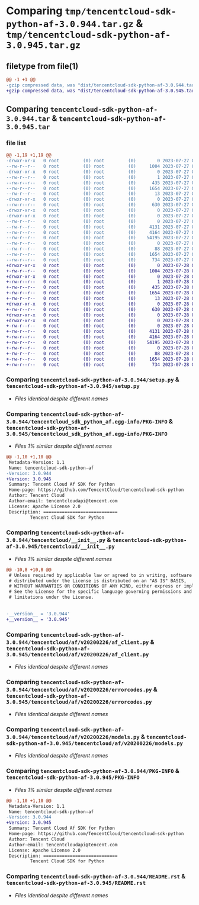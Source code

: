 # Comparing `tmp/tencentcloud-sdk-python-af-3.0.944.tar.gz` & `tmp/tencentcloud-sdk-python-af-3.0.945.tar.gz`

## filetype from file(1)

```diff
@@ -1 +1 @@
-gzip compressed data, was "dist/tencentcloud-sdk-python-af-3.0.944.tar", last modified: Thu Jul 27 02:06:52 2023, max compression
+gzip compressed data, was "dist/tencentcloud-sdk-python-af-3.0.945.tar", last modified: Fri Jul 28 00:20:13 2023, max compression
```

## Comparing `tencentcloud-sdk-python-af-3.0.944.tar` & `tencentcloud-sdk-python-af-3.0.945.tar`

### file list

```diff
@@ -1,19 +1,19 @@
-drwxr-xr-x   0 root         (0) root         (0)        0 2023-07-27 02:06:52.000000 tencentcloud-sdk-python-af-3.0.944/
--rw-r--r--   0 root         (0) root         (0)     1004 2023-07-27 02:06:52.000000 tencentcloud-sdk-python-af-3.0.944/setup.py
-drwxr-xr-x   0 root         (0) root         (0)        0 2023-07-27 02:06:52.000000 tencentcloud-sdk-python-af-3.0.944/tencentcloud_sdk_python_af.egg-info/
--rw-r--r--   0 root         (0) root         (0)        1 2023-07-27 02:06:52.000000 tencentcloud-sdk-python-af-3.0.944/tencentcloud_sdk_python_af.egg-info/dependency_links.txt
--rw-r--r--   0 root         (0) root         (0)      435 2023-07-27 02:06:52.000000 tencentcloud-sdk-python-af-3.0.944/tencentcloud_sdk_python_af.egg-info/SOURCES.txt
--rw-r--r--   0 root         (0) root         (0)     1654 2023-07-27 02:06:52.000000 tencentcloud-sdk-python-af-3.0.944/tencentcloud_sdk_python_af.egg-info/PKG-INFO
--rw-r--r--   0 root         (0) root         (0)       13 2023-07-27 02:06:52.000000 tencentcloud-sdk-python-af-3.0.944/tencentcloud_sdk_python_af.egg-info/top_level.txt
-drwxr-xr-x   0 root         (0) root         (0)        0 2023-07-27 02:06:52.000000 tencentcloud-sdk-python-af-3.0.944/tencentcloud/
--rw-r--r--   0 root         (0) root         (0)      630 2023-07-27 02:06:52.000000 tencentcloud-sdk-python-af-3.0.944/tencentcloud/__init__.py
-drwxr-xr-x   0 root         (0) root         (0)        0 2023-07-27 02:06:52.000000 tencentcloud-sdk-python-af-3.0.944/tencentcloud/af/
-drwxr-xr-x   0 root         (0) root         (0)        0 2023-07-27 02:06:52.000000 tencentcloud-sdk-python-af-3.0.944/tencentcloud/af/v20200226/
--rw-r--r--   0 root         (0) root         (0)        0 2023-07-27 02:06:52.000000 tencentcloud-sdk-python-af-3.0.944/tencentcloud/af/v20200226/__init__.py
--rw-r--r--   0 root         (0) root         (0)     4131 2023-07-27 02:06:52.000000 tencentcloud-sdk-python-af-3.0.944/tencentcloud/af/v20200226/af_client.py
--rw-r--r--   0 root         (0) root         (0)     4164 2023-07-27 02:06:52.000000 tencentcloud-sdk-python-af-3.0.944/tencentcloud/af/v20200226/errorcodes.py
--rw-r--r--   0 root         (0) root         (0)    54195 2023-07-27 02:06:52.000000 tencentcloud-sdk-python-af-3.0.944/tencentcloud/af/v20200226/models.py
--rw-r--r--   0 root         (0) root         (0)        0 2023-07-27 02:06:52.000000 tencentcloud-sdk-python-af-3.0.944/tencentcloud/af/__init__.py
--rw-r--r--   0 root         (0) root         (0)       88 2023-07-27 02:06:52.000000 tencentcloud-sdk-python-af-3.0.944/setup.cfg
--rw-r--r--   0 root         (0) root         (0)     1654 2023-07-27 02:06:52.000000 tencentcloud-sdk-python-af-3.0.944/PKG-INFO
--rw-r--r--   0 root         (0) root         (0)      734 2023-07-27 02:06:52.000000 tencentcloud-sdk-python-af-3.0.944/README.rst
+drwxr-xr-x   0 root         (0) root         (0)        0 2023-07-28 00:20:13.000000 tencentcloud-sdk-python-af-3.0.945/
+-rw-r--r--   0 root         (0) root         (0)     1004 2023-07-28 00:20:12.000000 tencentcloud-sdk-python-af-3.0.945/setup.py
+drwxr-xr-x   0 root         (0) root         (0)        0 2023-07-28 00:20:13.000000 tencentcloud-sdk-python-af-3.0.945/tencentcloud_sdk_python_af.egg-info/
+-rw-r--r--   0 root         (0) root         (0)        1 2023-07-28 00:20:13.000000 tencentcloud-sdk-python-af-3.0.945/tencentcloud_sdk_python_af.egg-info/dependency_links.txt
+-rw-r--r--   0 root         (0) root         (0)      435 2023-07-28 00:20:13.000000 tencentcloud-sdk-python-af-3.0.945/tencentcloud_sdk_python_af.egg-info/SOURCES.txt
+-rw-r--r--   0 root         (0) root         (0)     1654 2023-07-28 00:20:13.000000 tencentcloud-sdk-python-af-3.0.945/tencentcloud_sdk_python_af.egg-info/PKG-INFO
+-rw-r--r--   0 root         (0) root         (0)       13 2023-07-28 00:20:13.000000 tencentcloud-sdk-python-af-3.0.945/tencentcloud_sdk_python_af.egg-info/top_level.txt
+drwxr-xr-x   0 root         (0) root         (0)        0 2023-07-28 00:20:13.000000 tencentcloud-sdk-python-af-3.0.945/tencentcloud/
+-rw-r--r--   0 root         (0) root         (0)      630 2023-07-28 00:20:12.000000 tencentcloud-sdk-python-af-3.0.945/tencentcloud/__init__.py
+drwxr-xr-x   0 root         (0) root         (0)        0 2023-07-28 00:20:13.000000 tencentcloud-sdk-python-af-3.0.945/tencentcloud/af/
+drwxr-xr-x   0 root         (0) root         (0)        0 2023-07-28 00:20:13.000000 tencentcloud-sdk-python-af-3.0.945/tencentcloud/af/v20200226/
+-rw-r--r--   0 root         (0) root         (0)        0 2023-07-28 00:20:12.000000 tencentcloud-sdk-python-af-3.0.945/tencentcloud/af/v20200226/__init__.py
+-rw-r--r--   0 root         (0) root         (0)     4131 2023-07-28 00:20:12.000000 tencentcloud-sdk-python-af-3.0.945/tencentcloud/af/v20200226/af_client.py
+-rw-r--r--   0 root         (0) root         (0)     4164 2023-07-28 00:20:12.000000 tencentcloud-sdk-python-af-3.0.945/tencentcloud/af/v20200226/errorcodes.py
+-rw-r--r--   0 root         (0) root         (0)    54195 2023-07-28 00:20:12.000000 tencentcloud-sdk-python-af-3.0.945/tencentcloud/af/v20200226/models.py
+-rw-r--r--   0 root         (0) root         (0)        0 2023-07-28 00:20:12.000000 tencentcloud-sdk-python-af-3.0.945/tencentcloud/af/__init__.py
+-rw-r--r--   0 root         (0) root         (0)       88 2023-07-28 00:20:13.000000 tencentcloud-sdk-python-af-3.0.945/setup.cfg
+-rw-r--r--   0 root         (0) root         (0)     1654 2023-07-28 00:20:13.000000 tencentcloud-sdk-python-af-3.0.945/PKG-INFO
+-rw-r--r--   0 root         (0) root         (0)      734 2023-07-28 00:20:12.000000 tencentcloud-sdk-python-af-3.0.945/README.rst
```

### Comparing `tencentcloud-sdk-python-af-3.0.944/setup.py` & `tencentcloud-sdk-python-af-3.0.945/setup.py`

 * *Files identical despite different names*

### Comparing `tencentcloud-sdk-python-af-3.0.944/tencentcloud_sdk_python_af.egg-info/PKG-INFO` & `tencentcloud-sdk-python-af-3.0.945/tencentcloud_sdk_python_af.egg-info/PKG-INFO`

 * *Files 1% similar despite different names*

```diff
@@ -1,10 +1,10 @@
 Metadata-Version: 1.1
 Name: tencentcloud-sdk-python-af
-Version: 3.0.944
+Version: 3.0.945
 Summary: Tencent Cloud Af SDK for Python
 Home-page: https://github.com/TencentCloud/tencentcloud-sdk-python
 Author: Tencent Cloud
 Author-email: tencentcloudapi@tencent.com
 License: Apache License 2.0
 Description: ============================
         Tencent Cloud SDK for Python
```

### Comparing `tencentcloud-sdk-python-af-3.0.944/tencentcloud/__init__.py` & `tencentcloud-sdk-python-af-3.0.945/tencentcloud/__init__.py`

 * *Files 1% similar despite different names*

```diff
@@ -10,8 +10,8 @@
 # Unless required by applicable law or agreed to in writing, software
 # distributed under the License is distributed on an "AS IS" BASIS,
 # WITHOUT WARRANTIES OR CONDITIONS OF ANY KIND, either express or implied.
 # See the License for the specific language governing permissions and
 # limitations under the License.
 
 
-__version__ = '3.0.944'
+__version__ = '3.0.945'
```

### Comparing `tencentcloud-sdk-python-af-3.0.944/tencentcloud/af/v20200226/af_client.py` & `tencentcloud-sdk-python-af-3.0.945/tencentcloud/af/v20200226/af_client.py`

 * *Files identical despite different names*

### Comparing `tencentcloud-sdk-python-af-3.0.944/tencentcloud/af/v20200226/errorcodes.py` & `tencentcloud-sdk-python-af-3.0.945/tencentcloud/af/v20200226/errorcodes.py`

 * *Files identical despite different names*

### Comparing `tencentcloud-sdk-python-af-3.0.944/tencentcloud/af/v20200226/models.py` & `tencentcloud-sdk-python-af-3.0.945/tencentcloud/af/v20200226/models.py`

 * *Files identical despite different names*

### Comparing `tencentcloud-sdk-python-af-3.0.944/PKG-INFO` & `tencentcloud-sdk-python-af-3.0.945/PKG-INFO`

 * *Files 1% similar despite different names*

```diff
@@ -1,10 +1,10 @@
 Metadata-Version: 1.1
 Name: tencentcloud-sdk-python-af
-Version: 3.0.944
+Version: 3.0.945
 Summary: Tencent Cloud Af SDK for Python
 Home-page: https://github.com/TencentCloud/tencentcloud-sdk-python
 Author: Tencent Cloud
 Author-email: tencentcloudapi@tencent.com
 License: Apache License 2.0
 Description: ============================
         Tencent Cloud SDK for Python
```

### Comparing `tencentcloud-sdk-python-af-3.0.944/README.rst` & `tencentcloud-sdk-python-af-3.0.945/README.rst`

 * *Files identical despite different names*


